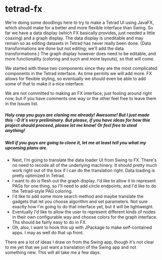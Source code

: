 # tetrad-fx

We're doing some doodlings here to try to make a Tetrad UI using JavaFX, which should make for a better and more flexible interface than Swing. So far we have a data display (which FX basically provides, just needed a little coaxing) and a graph display. The data display is uneditable and may remain so as editing datasets in Tetrad has never really been done. (Data transformations are done but not editing; we'll add the data transformations.) The graph display however does need to be editable, and more functionality (coloring and such and more layouts), so that will come.

We started with these two components since they are the most complicated components in the Tetrad interface. As time permits we will add more. FX allows for flexible styling, so eventually we should even be able to add some of that to make it a nice interface.

We are not committed to making an FX interface, just fooling around right now, but if you have comments one way or the other feel free to leave them in the Issues list.

##### Holy crap you guys are cloning me already! Awesome! But I _just made this_ :-D It's very preliminary. But please, if you have ideas for how thie project should proceed, please let me know! Or feel free to steal anything!

##### Well if you guys are going to clone it, let me at least tell you what my upcoming plans are.
* Next, I'm going to translate the data loader UI from Swing to FX. There's no need to recode all of the underlying machinery. It should pretty much work right out of the box if I can do the translation right. Data loading is pretty optimized in Tetrad.
* I want to do is flesh out the graph display. I'd like to allow it to represent PAGs for one thing, so I'll need to add circle endpoints, and I'd like to do the Tetrad-style PAG coloring.
* I'd like to add some more search method and maybe translate the gadgets that let you choose algorithm and set parameters. Not sure exactly how I'm going to do that interface yet, but it will be lightweight.
* Eventually I'd like to allow the user to represent different kinds of nodes in their own configurable way and choose colors for the graph interface. Ths should be fairly easy to do in FX.
* Oh, also, I want to hook this up with JPackage to make self-contained apps. I may as well do that up front.

There are a lot of ideas I draw on from the Swing app, though it's not clear to me yet that we just want a translation of the Swing app and not something new. This will all take me a few days.
